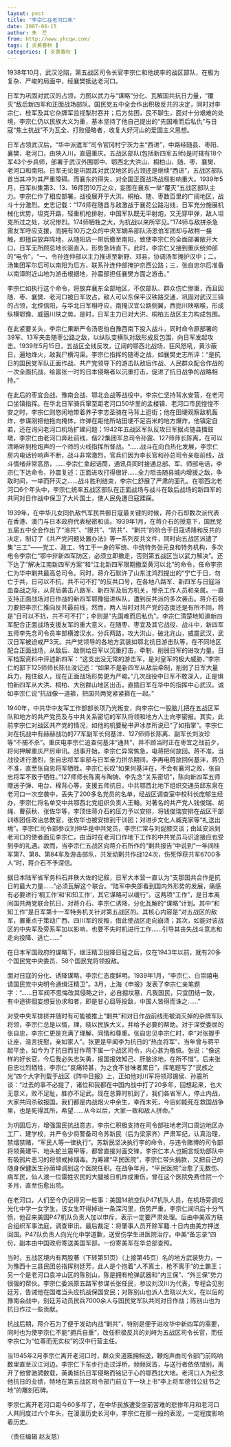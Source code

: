 ```yaml
---
layout: post
title: "李宗仁在老河口朱"
date: 2007-08-15
author: 朱　芒
from: http://www.yhcqw.com/
tags: [ 炎黄春秋 ]
categories: [ 炎黄春秋 ]
---
```




1938年10月，武汉沦陷，第五战区司令长官李宗仁和他统率的战区部队，在极为复杂、严峻的局面中，经襄樊抵达老河口。


日军为巩固对武汉的占领，力图以武力与“谋略”分化、瓦解国共抗日力量，“覆灭”敌后新四军和正面战场部队。国民党五中全会作出积极反共的决定，同时对李宗仁、桂军及其它杂牌军监视掣肘吞并；后方贫困，民不聊生，面对十分艰难的处境，李宗仁仍以民族大义为重，基本坚持了他自己提出的“先国难而后私仇”与日寇“焦土抗战”不为瓦全、打败侵略者，收复大好河山的爱国主义思想。


日军占领武汉后，“华中派遣军”司令官冈村宁茨力主“西进”，中路经随县、枣阳、襄樊、老河口，由陕入川，直逼重庆。五战区部队(包括新四军五师)是时辖有18个军43个步兵师，部署于武汉外围鄂中、鄂西北大洪山、桐柏山、随、枣、襄樊、老河口和南阳。日军无论是巩固其对武汉地区的占领还是继续“西进”，五战区部队首当其冲为其严重障碍。而襄东的得失，对全国正面战场战局影响重大。1939年5月，日军纠集第3、13、16师团10万之众，妄图在襄东一举“覆灭”五战区部队主力。李宗仁作了相应部署。战役展开于大洪、桐柏、随、枣数百里的广阔地区，战斗十分激烈。史志记载：“174师在随县与敌激战于襄花公路沿线，日军充分施展机械化优势，坦克开路，轻重机枪排射，中国军队既无平射炮，又无穿甲弹，敌人坦克所过之处，状况惨烈。174师牺牲之大，为抗战以来所罕见。”174师与敌拼杀急需友军呼应支援，而拥有10万之众的中央军嫡系部队汤恩伯军团却与敌稍一接触，即擅自放弃阵地，从随阳店一带后撤至南阳，致使李宗仁的全面部署敞开大口，日军无所顾忌地长驱直入，形势急转直下。此时，李宗仁又接到重庆统帅部的“电令”，“一、令孙连仲部以主力推进至新野、邓县，协调汤军掩护汉中；二，汤集团军尔后可以南阳为后方，联系孙连仲部掩护京西公路；三，张自忠尔后准备以南漳附近山地为游击根据地，孙震部担任襄樊方面之游击。”


李宗仁如执行这个命令，将放弃襄东全部地区，不仅部队、群众伤亡惨重，而且因随、枣、襄樊、老河口被日军攻占，敌人可以东保平汉铁路交通，巩固对武汉三镇的占领，北控信阳，与华北日军相呼应，南掩汉宜公路侧翼，西扼川陕咽喉，形成纵横鄂豫、威逼川陕之势。是时，日军主力已对大洪、桐柏五战区主力构成包围。


在此紧要关头，李宗仁果断严令汤恩伯自豫西南下投入战斗，同时命令原部署的39军、13军夹击随枣公路之敌，以纵队变横队对敌形成反包围，向日军发起攻击。1939年5月15日，五战区全线反攻，辽阔的鄂西北战场，狂风怒吼，黄沙蔽日，遍地烽火，敌我尸横沟渠。李宗仁指挥的随枣之战，如襄樊史志所评：“是抗日的国民党军队正面作战、共产党领导下的游击队敌后作战、人民群众配合作战的一次全面抗战，给嚣张一时的日本侵略者以沉重打击，促进了抗日战争的战略相持。”


在此后的枣宜会战、豫南会战、鄂北会战等战役中，李宗仁坚持背水安营，在老河口坐镇指挥。在华北日军骑兵窜至距老河口50华里的孟楼镇、老河口市民惶惶不安之时，李宗仁则悠闲地带着养子李志圣骑在马背上逛街；他在田埂观察敌机轰炸，参谋刚把他拖向掩体，炸弹在距他所站田埂不足百米的地方爆炸，他镇定自若，还在询问老河口机场扩建问题；1942年五战区军队反攻日军据点随县擂鼓墩，李宗仁由老河口奔赴前线，偕22集团军总司令孙震、127师师长陈离，在可以清晰听到枪炮声的一个师的火线指挥所督战。“……战斗在向白热化发展，李宗仁房内电话铃响声不断，战斗非常激烈，官兵们因为李长官和孙总司令亲临前线，战斗情绪非常高昂，……李宗仁拿起话筒，通讯兵同时接通总部、军、师部电话，李宗仁下达命令，孙震复述：正面进攻打得很好……全力阻击随县城内增援之敌，争取时间，一举而歼灭之……战斗胜利结束，李宗仁舒展了严肃的面孔。在鄂西北老河口6个年头中，李宗仁统率五战区部队在正面战场与战斗在敌后战场的新四军的共同对日作战中保卫了大片国土，使人民免遭日寇蹂躏。


1939年，在中华儿女同仇敌忾军民共御日寇最关键的时候，蒋介石却数次派代表在香港、澳门与日本政府代表秘密和谈。1939年1月，在蒋介石的授意下，国民党五届五中全会作出了“溶共”、“限共”、“防共”、“剿共”的符合于日寇诱降和反共的决定，制订了《共产党问题处置办法》等一系列反共文件，同时向五战区派遣了集“三工”——党工、政工、特工于一身的军统、中统特务张元良和特务机构，多次电令李宗仁“鄂中非新四军防区，必须立即撤走，否则第五战区当以武力解决”。还下达了“解决江南新四军方案”和“江北新四军限期撤至黄河以北”的命令，任命李宗仁为华中剿共最高总司令。同时，蒋介石默许了山东沈鸿烈提出的“宁亡于日，勿亡于共，日可以不抗，共不可不打”的反共口号，在各地八路军、新四军与日寇浴血奋战之际，从背后袭击八路军、新四军及后方机关，惨杀工作人员和亲属。一直支持正面战场对日作战的新四军鄂豫挺进纵队，遭到反共派的多次袭击。蒋介石极力要把李宗仁推向反共最前线，然而，两人当时对共产党的态度还是有所不同，蒋是“日可以不抗，共不可不打”；李则是“先国难而后私仇”。李宗仁清楚地知道新四军配合正面战场支援友军的重大意义，在随枣、枣宜及其它战役、战斗中，新四军五师李先念司令员率部横渡汉水，分兵两路，攻大洪山，破北兆山，威震武汉，武汉日军被迫戒严3天。共产党领导的各地方武装如鄂北抗日游击队等，在不同地区配合正面战场，从敌后、敌侧给日军以沉重打击，牵制、削弱日军的进攻力量。日军档案资料中评述新四军：“这支出没无常的游击军，是对皇军的极大威胁，”李宗仁的部下125师师长陈仕浚记述：“如果不是新四军从敌后牵制，削弱了日军大量兵力，拖住敌人，现在正面战场形势更为严峻。”几次战役中日军不敢深入，正是惧怕新四军从大洪、桐柏、大别群山地区出击，直插日军在华中的指挥中心武汉。诚如李宗仁说“抗战像一道箍，把国共两党紧紧箍在一起。”


1940年，中共华中友军工作部部长项乃光叛变，向李宗仁一股脑儿把在五战区军队和地方的共产党员及与中共关系密切的军队将领和地方人士向李密报。其实，此前李宗仁对战区共产党的情况，如他的机要秘书尹冰彦所说已“了如指掌”。李宗仁对在抗战中有赫赫战功的77军副军长何基沣、127师师长陈离、副军长刘汝珍等“不捕不杀”。重庆电李宗仁追查何基沣“通共”，并不顾当时正在枣宜之战前夕，将何押解重庆严厉审讯。战事开始，李宗仁异常焦急，电蒋把何放回。蒋不准。当战役进行激烈，张自忠将军率部与日军奋力拼杀期间，李再电蒋放回何基沣，蒋仍不准，直至张自忠将军牺牲。李宗仁长叹“如果何基沣在，不会有襄河之败，张自忠将军不致于牺牲。”127师师长陈离与陶铸、李先念“关系密切”，陈向新四军五师赠送子弹、电台、棉背心等，支援五师抗日。中共鄂西北地下组织交通员邱东泉在老河口一次空袭中，丢失了200多名党员的名单，经战区调查室中校科长庞郁生经办，李宗仁将名单交中共鄂西北党组织负责人王翰。对著名的共产党人钱俊瑞、胡绳、曹荻秋、张佐华等，李顶住蒋介石的压力予以安排，将钱俊瑞安排在战区干部训练团任政治总教官，张佐华也被安排到干训团；对进步文化人臧克家等“礼送出境”。李宗仁司令部参议刘仲华是中共党员，李宗仁常与刘促膝交谈；由延安派到老河口的使者面见李宗仁，由当时在老河口作地下工作的中共党员马识途接应也受到李的礼遇。故而，当李宗仁五战区向蒋介石所作的“剿共报告”中说到“一年间桂军第7、第8、第84军及游击部队，共发动剿共作战124次，伤死俘获共军6700多人”时，蒋介石不予深信。


据日本陆军省军务科石井秩大佐的记叙，日军大本营一直认为“支那国共合作是抗日的最大力量……”必须瓦解这个联合。“陆军中央部看到国内外形势的发展，痛感有必要进行‘桐工作’和‘和知工作’，其它谋略可以缓行”。这两项“工作”，是日本离间国共两党联合抗日，对蒋介石、李宗仁诱降，分化瓦解的“谋略”计划。其中“和知工作”是日军第十一军特务机关针对第五战区的。其核心内容是“对五战区的敌军，置重点于策动广西、四川军的反叛，借此使战区走向崩溃；其次，如能对该战区的中央军及旁系军加以影响，也要不失时机进行工作……引导其丧失战斗意志和走向投降、逃亡……”

在日本军国政府的谋略下，继汪精卫投降日寇之后，仅在1943年以前，就有20多个国民党中央委员、58个国民党将领投敌。


面对日寇的分化、诱降谋略，李宗仁态度鲜明。1939年1月，“李宗仁、白崇禧电请国民党中央明令通缉汪精卫”。3月，上海《申报》发表了李宗仁亲笔题字：“……日军阀不思悔改其侵略之计，必自掘坟墓，凡我国民，只宜团结一致，有中途徘徊妄想妥协求和者，即是甘心屈辱投敌，中国人皆得而诛之……”


对受中央军排挤并随时有可能被推上“剿共”和对日作战前线而被消灭掉的杂牌军队将领，李宗仁总是以情，理，晓以民族大义，并给予必要的帮助。对于深受委屈的张自忠，李宗仁更是充满了理解、同情和尊重。张自忠见李宗仁时，李“对张握手让座，温言抚慰，亲如家人”。张更是早闻李为抗日的“热血将军”、当年曾与蒋平起平坐，如今为了抗日而甘作蒋下属一个战区司令，内心甚为敬佩。张说：“像这样的好长官，今后我必矢志矢勇，报国报效知己、肝脑涂地，在所不惜”。后来张自忠壮烈牺牲，李宗仁“哀痛特甚，为之食不甘味者累日”，挥笔题写了“民族之光”四个大字刊载于战区《阵中日报》上，正如他对川军将领邓锡侯、孙震所谈：“过去的事不必提了，诸位和我都在中国内战中打了20多年，回想起来，也大无意义，败不足耻，胜亦不足武。现在总算时机到了，我们各省军人，停止内战，大家共同杀敌报国。我们都是内战炮火中余生，幸而未死，今后如能死在救国战争里，也是死得其所，希望……从今以后，大家一致和敌人拼命。”


为巩固后方，增强国民抗战意志，李宗仁积极支持在司令部驻地老河口周边地区办工厂、建学校，并严令少将警备司令苏新民（后为梁家齐）严肃军纪，认真治理，禁烟禁赌，“军民人等一律执行”。苏新民坚决执行李的命令，与违令赌博的司令部将领黄建平、地头蛇兰震甲等，都曾直接对面交锋，李宗仁本人也婉言规劝部队中有吸鸦片恶习的将领戒掉烟毒。为筹建“平民医院”，李宗仁带头捐款，又把自己的随身保健医生孙荫坤调到这个医院任职。在战争年月，“平民医院”治愈了无数伤、病军民，仙人渡一位雷姓农民的大腿被日机炸成重伤，曾在这个医院免费住院一个多月，直至伤愈出院。


在老河口，人们至今仍记得另一桩事：美国14航空队P47机队人员，在机场旁调戏光化中学一女学生，该女生吓得掉进一条深沟里，伤势严重，李宗仁闻讯后十分气愤，他召来美国P47机队负责人加以申斥，表示一定要严肃处理。后由中美双方联合组织军事法庭，调查审讯，最后裁定：将肇事人员开除军籍.十日内由美方押送回国。P47队负责人向光化中学道歉，送受伤学生进医院治疗。中美“备忘录”四份，副本由中国政府寄送美国军部，一份寄美军在华总部查照。


当时，五战区境内有两股著（下转第51页）（上接第45页）名的地方武装势力，一为豫西十三县民团总指挥别廷芳，此人是个抱着“人不离土，枪不离手”的土霸王；另一个是老河口袁冲山区的陈别山，陈是拥有枪弹武器和“内三保”、“外三保”势力很强的帮伙。李宗仁委派原五路军参谋长张任民，参议刘汉川为代表，专程会见别廷芳，告诫他在国难当头应抗战保国安民；对陈别山也派人去晓以大义。在以后的豫南会战中，别廷芳动员民兵7000余人与国民党军队共同对日作战；陈别山也为抗日作过一些贡献。


抗战后期，蒋介石为了便于发动内战“剿共”，特别是便于进攻华中新四军的需要，同时也为使李宗仁不能“拥兵自重”，改任积极反共的刘峙为五战区司令长官，而任李宗仁为“位尊而无实权”的汉中行营主任。


当1945年2月李宗仁离开老河口时，群众夹道簇拥相送，鞭炮声由司令部门前鸣响数里直至汉江河边。李宗仁下车步行走过浮桥，频频回首，与送行者依依惜别，离开了他曾驰骋数载，英勇抵抗日军侵略而铭记于心的鄂西北大地。老河口人为纪念他抗日的业绩，特地在第五战区司令部门前立下一块上书“李上将军德邻公驻节之地”的雕刻石碑。

李宗仁离开老河口距今60多年了，在中华民族遭受空前苦难的悲惨年月和老河口人共同度过六个年头，在漫漫历史长河中，李宗仁在那一段的表现，一定程度影响着历史。

（责任编辑 赵友慈）


